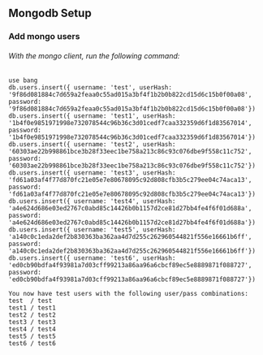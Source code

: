 ## Mongodb Setup

### Add mongo users
###### With the mongo client, run the following command:
    use bang
    db.users.insert({ username: 'test', userHash: '9f86d081884c7d659a2feaa0c55ad015a3bf4f1b2b0b822cd15d6c15b0f00a08', password: '9f86d081884c7d659a2feaa0c55ad015a3bf4f1b2b0b822cd15d6c15b0f00a08'})
    db.users.insert({ username: 'test1', userHash: '1b4f0e9851971998e732078544c96b36c3d01cedf7caa332359d6f1d83567014', password: '1b4f0e9851971998e732078544c96b36c3d01cedf7caa332359d6f1d83567014'})
    db.users.insert({ username: 'test2', userHash: '60303ae22b998861bce3b28f33eec1be758a213c86c93c076dbe9f558c11c752', password: '60303ae22b998861bce3b28f33eec1be758a213c86c93c076dbe9f558c11c752'})
    db.users.insert({ username: 'test3', userHash: 'fd61a03af4f77d870fc21e05e7e80678095c92d808cfb3b5c279ee04c74aca13', password: 'fd61a03af4f77d870fc21e05e7e80678095c92d808cfb3b5c279ee04c74aca13'})
    db.users.insert({ username: 'test4', userHash: 'a4e624d686e03ed2767c0abd85c14426b0b1157d2ce81d27bb4fe4f6f01d688a', password: 'a4e624d686e03ed2767c0abd85c14426b0b1157d2ce81d27bb4fe4f6f01d688a'})
    db.users.insert({ username: 'test5', userHash: 'a140c0c1eda2def2b830363ba362aa4d7d255c262960544821f556e16661b6ff', password: 'a140c0c1eda2def2b830363ba362aa4d7d255c262960544821f556e16661b6ff'})
    db.users.insert({ username: 'test6', userHash: 'ed0cb90bdfa4f93981a7d03cff99213a86aa96a6cbcf89ec5e8889871f088727', password: 'ed0cb90bdfa4f93981a7d03cff99213a86aa96a6cbcf89ec5e8889871f088727'})

    You now have test users with the following user/pass combinations:
    test  / test
    test1 / test1
    test2 / test2
    test3 / test3
    test4 / test4
    test5 / test5
    test6 / test6


